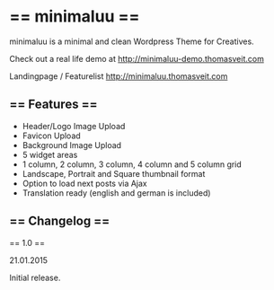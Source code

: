 == minimaluu ==
===============

minimaluu is a minimal and clean Wordpress Theme for Creatives.

Check out a real life demo at http://minimaluu-demo.thomasveit.com

Landingpage / Featurelist http://minimaluu.thomasveit.com

== Features ==
--------------

* Header/Logo Image Upload
* Favicon Upload
* Background Image Upload
* 5 widget areas
* 1 column, 2 column, 3 column, 4 column and 5 column grid
* Landscape, Portrait and Square thumbnail format
* Option to load next posts via Ajax
* Translation ready (english and german is included)


== Changelog ==
---------------

== 1.0 ==

21.01.2015

Initial release.



